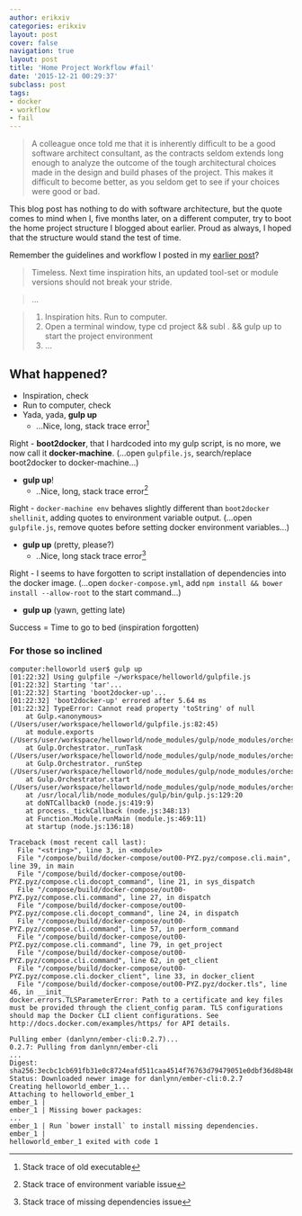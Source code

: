 ```yaml
---
author: erikxiv
categories: erikxiv
layout: post
cover: false
navigation: true
layout: post
title: 'Home Project Workflow #fail'
date: '2015-12-21 00:29:37'
subclass: post
tags:
- docker
- workflow
- fail
---
```


> A colleague once told me that it is inherently difficult to be a good software architect consultant, as the contracts seldom extends long enough to analyze the outcome of the tough architectural choices made in the design and build phases of the project. This makes it difficult to become better, as you seldom get to see if your choices were good or bad.

This blog post has nothing to do with software architecture, but the quote comes to mind when I, five months later, on a different computer, try to boot the home project structure I blogged about earlier. Proud as always, I hoped that the structure would stand the test of time.

Remember the guidelines and workflow I posted in my [earlier post](http://blog.erikxiv.com/home-project-workflow/)?
> Timeless. Next time inspiration hits, an updated tool-set or module versions should not break your stride.

> ...

> 1. Inspiration hits. Run to computer.
> 2. Open a terminal window, type cd project && subl . && gulp up to start the project environment
> 3. ...

## What happened?

* Inspiration, check
* Run to computer, check
* Yada, yada, **gulp up**
  * ...Nice, long, stack trace error[^1]

Right - **boot2docker**, that I hardcoded into my gulp script, is no more, we now call it **docker-machine**. (...open `gulpfile.js`, search/replace boot2docker to docker-machine...)

* **gulp up**!
  * ..Nice, long, stack trace error[^2]

Right - `docker-machine env` behaves slightly different than `boot2docker shellinit`, adding quotes to environment variable output. (...open `gulpfile.js`, remove quotes before setting docker environment variables...) 

* **gulp up** (pretty, please?)
  * ..Nice, long stack trace error[^3]

Right - I seems to have forgotten to script installation of dependencies into the docker image. (...open `docker-compose.yml`, add `npm install && bower install --allow-root` to the start command...) 

* **gulp up** (yawn, getting late)

Success = Time to go to bed (inspiration forgotten)

### For those so inclined

[^1]: Stack trace of old executable
```
computer:helloworld user$ gulp up
[01:22:32] Using gulpfile ~/workspace/helloworld/gulpfile.js
[01:22:32] Starting 'tar'...
[01:22:32] Starting 'boot2docker-up'...
[01:22:32] 'boot2docker-up' errored after 5.64 ms
[01:22:32] TypeError: Cannot read property 'toString' of null
    at Gulp.<anonymous> (/Users/user/workspace/helloworld/gulpfile.js:82:45)
    at module.exports (/Users/user/workspace/helloworld/node_modules/gulp/node_modules/orchestrator/lib/runTask.js:34:7)
    at Gulp.Orchestrator._runTask (/Users/user/workspace/helloworld/node_modules/gulp/node_modules/orchestrator/index.js:273:3)
    at Gulp.Orchestrator._runStep (/Users/user/workspace/helloworld/node_modules/gulp/node_modules/orchestrator/index.js:214:10)
    at Gulp.Orchestrator.start (/Users/user/workspace/helloworld/node_modules/gulp/node_modules/orchestrator/index.js:134:8)
    at /usr/local/lib/node_modules/gulp/bin/gulp.js:129:20
    at doNTCallback0 (node.js:419:9)
    at process._tickCallback (node.js:348:13)
    at Function.Module.runMain (module.js:469:11)
    at startup (node.js:136:18)
```

[^2]: Stack trace of environment variable issue
```
Traceback (most recent call last):
  File "<string>", line 3, in <module>
  File "/compose/build/docker-compose/out00-PYZ.pyz/compose.cli.main", line 39, in main
  File "/compose/build/docker-compose/out00-PYZ.pyz/compose.cli.docopt_command", line 21, in sys_dispatch
  File "/compose/build/docker-compose/out00-PYZ.pyz/compose.cli.command", line 27, in dispatch
  File "/compose/build/docker-compose/out00-PYZ.pyz/compose.cli.docopt_command", line 24, in dispatch
  File "/compose/build/docker-compose/out00-PYZ.pyz/compose.cli.command", line 57, in perform_command
  File "/compose/build/docker-compose/out00-PYZ.pyz/compose.cli.command", line 79, in get_project
  File "/compose/build/docker-compose/out00-PYZ.pyz/compose.cli.command", line 62, in get_client
  File "/compose/build/docker-compose/out00-PYZ.pyz/compose.cli.docker_client", line 33, in docker_client
  File "/compose/build/docker-compose/out00-PYZ.pyz/docker.tls", line 46, in __init__
docker.errors.TLSParameterError: Path to a certificate and key files must be provided through the client_config param. TLS configurations should map the Docker CLI client configurations. See http://docs.docker.com/examples/https/ for API details.
```

[^3]: Stack trace of missing dependencies issue
```
Pulling ember (danlynn/ember-cli:0.2.7)...
0.2.7: Pulling from danlynn/ember-cli
...
Digest: sha256:3ecbc1cb691fb31e0c8724eafd511caa4514f76763d79479051e0dbf36d8b486
Status: Downloaded newer image for danlynn/ember-cli:0.2.7
Creating helloworld_ember_1...
Attaching to helloworld_ember_1
ember_1 | 
ember_1 | Missing bower packages: 
...
ember_1 | Run `bower install` to install missing dependencies.
ember_1 | 
helloworld_ember_1 exited with code 1
```